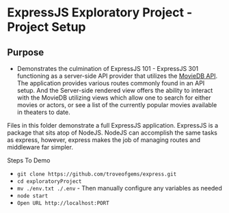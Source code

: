 # ExpressJS Exploratory Project - Project Setup
## Purpose
- Demonstrates the culmination of ExpressJS 101 - ExpressJS 301 functioning as a server-side API provider
that utilizes the [MovieDB API](https://developers.themoviedb.org/3/getting-started/introduction).
The application provides various routes commonly found in an API setup. And the Server-side rendered view
offers the ability to interact with the MovieDB utilizing views which allow one to search for either movies or
actors, or see a list of the currently popular movies available in theaters to date.

Files in this folder demonstrate a full ExpressJS application.
ExpressJS is a package that sits atop of NodeJS. NodeJS can accomplish the same tasks as express,
however, express makes the job of managing routes and middleware far simpler.

Steps To Demo
- `git clone https://github.com/troveofgems/express.git`
- `cd exploratoryProject`
- `mv ./env.txt ./.env` - Then manually configure any variables as needed
- `node start`
- `Open URL http://localhost:PORT`